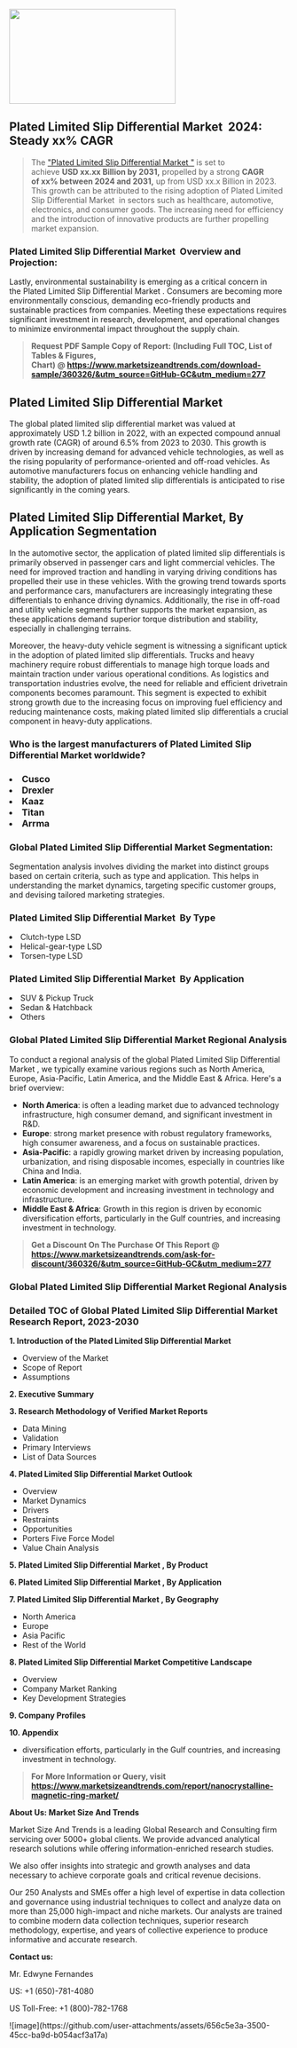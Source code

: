 <p><img class="alignnone size-medium wp-image-20088" src="https://ffe5etoiles.com/wp-content/uploads/2024/12/MST1-300x171.png" alt="" width="300" height="171" /></p><h2 id="ember46" class="ember-view reader-text-block__heading-2">Plated Limited Slip Differential Market &nbsp;2024: Steady&nbsp;xx% CAGR</h2><blockquote id="ember47" class="ember-view reader-text-block__blockquote">The&nbsp;<a class="app-aware-link " href="https://www.marketsizeandtrends.com/download-sample/360326/&utm_source=GitHub-GC&utm_medium=277" target="_blank" data-test-app-aware-link="">"Plated Limited Slip Differential Market "</a>&nbsp;is set to achieve&nbsp;<strong>USD&nbsp;xx.xx&nbsp;Billion by 2031,</strong>&nbsp;propelled by a strong&nbsp;<strong>CAGR of&nbsp;xx% between 2024 and 2031,</strong>&nbsp;up from USD xx.x Billion in 2023. This growth can be attributed to the rising adoption of&nbsp;Plated Limited Slip Differential Market &nbsp;in sectors such as healthcare, automotive, electronics, and consumer goods. The increasing need for efficiency and the introduction of innovative products are further propelling market expansion.</blockquote><h3 id="ember48" class="ember-view reader-text-block__heading-3">Plated Limited Slip Differential Market &nbsp;Overview and Projection:</h3><p id="ember49" class="ember-view reader-text-block__paragraph">Lastly, environmental sustainability is emerging as a critical concern in the&nbsp;Plated Limited Slip Differential Market . Consumers are becoming more environmentally conscious, demanding eco-friendly products and sustainable practices from companies. Meeting these expectations requires significant investment in research, development, and operational changes to minimize environmental impact throughout the supply chain.</p><blockquote id="ember50" class="ember-view reader-text-block__blockquote"><strong>Request PDF Sample Copy of Report: (Including Full TOC, List of Tables &amp; Figures, Chart)&nbsp;@&nbsp;<strong><a href="https://www.marketsizeandtrends.com/download-sample/360326/&utm_source=GitHub-GC&utm_medium=277" target="_blank">https://www.marketsizeandtrends.com/download-sample/360326/&utm_source=GitHub-GC&utm_medium=277</a></strong></strong></blockquote><h3 class=""> <h2>Plated Limited Slip Differential Market</h2><p>The global plated limited slip differential market was valued at approximately USD 1.2 billion in 2022, with an expected compound annual growth rate (CAGR) of around 6.5% from 2023 to 2030. This growth is driven by increasing demand for advanced vehicle technologies, as well as the rising popularity of performance-oriented and off-road vehicles. As automotive manufacturers focus on enhancing vehicle handling and stability, the adoption of plated limited slip differentials is anticipated to rise significantly in the coming years.</p><h2>Plated Limited Slip Differential Market, By Application Segmentation</h2><p>In the automotive sector, the application of plated limited slip differentials is primarily observed in passenger cars and light commercial vehicles. The need for improved traction and handling in varying driving conditions has propelled their use in these vehicles. With the growing trend towards sports and performance cars, manufacturers are increasingly integrating these differentials to enhance driving dynamics. Additionally, the rise in off-road and utility vehicle segments further supports the market expansion, as these applications demand superior torque distribution and stability, especially in challenging terrains.</p><p>Moreover, the heavy-duty vehicle segment is witnessing a significant uptick in the adoption of plated limited slip differentials. Trucks and heavy machinery require robust differentials to manage high torque loads and maintain traction under various operational conditions. As logistics and transportation industries evolve, the need for reliable and efficient drivetrain components becomes paramount. This segment is expected to exhibit strong growth due to the increasing focus on improving fuel efficiency and reducing maintenance costs, making plated limited slip differentials a crucial component in heavy-duty applications.</p></h3><h3 id="" class="">Who is the largest manufacturers of&nbsp;Plated Limited Slip Differential Market  worldwide?</h3><h3 class=""></Li><Li>Cusco</Li><Li> Drexler</Li><Li> Kaaz</Li><Li> Titan</Li><Li> Arrma</h3><h3 id="ember53" class="ember-view reader-text-block__heading-3">Global&nbsp;Plated Limited Slip Differential Market  Segmentation:</h3><p id="ember54" class="ember-view reader-text-block__paragraph">Segmentation analysis involves dividing the market into distinct groups based on certain criteria, such as type and application. This helps in understanding the market dynamics, targeting specific customer groups, and devising tailored marketing strategies.</p><h3 id="" class="">Plated Limited Slip Differential Market &nbsp;By Type</h3><p></Li><Li>Clutch-type LSD</Li><Li> Helical-gear-type LSD</Li><Li> Torsen-type LSD</p><h3 id="" class="">Plated Limited Slip Differential Market &nbsp;By Application</h3><p class=""></Li><Li>SUV & Pickup Truck</Li><Li> Sedan & Hatchback</Li><Li> Others</p><h3 id="ember62" class="ember-view reader-text-block__heading-3">Global Plated Limited Slip Differential Market  Regional Analysis</h3><p id="ember63" class="ember-view reader-text-block__paragraph">To conduct a regional analysis of the global Plated Limited Slip Differential Market , we typically examine various regions such as North America, Europe, Asia-Pacific, Latin America, and the Middle East &amp; Africa. Here's a brief overview:</p><ul><li><strong>North America</strong>: is often a leading market due to advanced technology infrastructure, high consumer demand, and significant investment in R&amp;D.</li><li><strong>Europe</strong>: strong market presence with robust regulatory frameworks, high consumer awareness, and a focus on sustainable practices.</li><li><strong>Asia-Pacific</strong>: a rapidly growing market driven by increasing population, urbanization, and rising disposable incomes, especially in countries like China and India.</li><li><strong>Latin America</strong>: is an emerging market with growth potential, driven by economic development and increasing investment in technology and infrastructure.</li><li><strong>Middle East &amp; Africa</strong>: Growth in this region is driven by economic diversification efforts, particularly in the Gulf countries, and increasing investment in technology.</li></ul><blockquote id="ember61" class="ember-view reader-text-block__blockquote"><strong>Get a Discount On The Purchase Of This Report @ <strong><a href="https://html-cleaner.com/" target="">https://www.marketsizeandtrends.com/ask-for-discount/360326/&utm_source=GitHub-GC&utm_medium=277</a></strong></strong></blockquote><h3 id="ember62" class="ember-view reader-text-block__heading-3">Global Plated Limited Slip Differential Market  Regional Analysis</h3><h3 id="" class="">Detailed TOC of Global Plated Limited Slip Differential Market  Research Report, 2023-2030</h3><p id="" class=""><strong>1. Introduction of the Plated Limited Slip Differential Market </strong></p><ul><li>Overview of the Market</li><li>Scope of Report</li><li>Assumptions</li></ul><p id="" class=""><strong>2. Executive Summary</strong></p><p id="" class=""><strong>3. Research Methodology of Verified Market Reports</strong></p><ul><li>Data Mining</li><li>Validation</li><li>Primary Interviews</li><li>List of Data Sources</li></ul><p id="" class=""><strong>4. Plated Limited Slip Differential Market  Outlook</strong></p><ul><li>Overview</li><li>Market Dynamics</li><li>Drivers</li><li>Restraints</li><li>Opportunities</li><li>Porters Five Force Model</li><li>Value Chain Analysis</li></ul><p id="" class=""><strong>5. Plated Limited Slip Differential Market , By Product</strong></p><p id="" class=""><strong>6. Plated Limited Slip Differential Market , By Application</strong></p><p id="" class=""><strong>7. Plated Limited Slip Differential Market , By Geography</strong></p><ul><li>North America</li><li>Europe</li><li>Asia Pacific</li><li>Rest of the World</li></ul><p id="" class=""><strong>8. Plated Limited Slip Differential Market  Competitive Landscape</strong></p><ul><li>Overview</li><li>Company Market Ranking</li><li>Key Development Strategies</li></ul><p id="" class=""><strong>9. Company Profiles</strong></p><p id="" class=""><strong>10. Appendix</strong></p><ul><li>diversification efforts, particularly in the Gulf countries, and increasing investment in technology.</li></ul><blockquote id="ember65" class="ember-view reader-text-block__blockquote"><strong>For More Information or Query, visit <strong><strong><a href="https://html-cleaner.com/" target="">https://www.marketsizeandtrends.com/report/nanocrystalline-magnetic-ring-market/</a></strong></strong></strong></blockquote><p id="" class=""><strong>About Us: Market Size And Trends</strong></p><p id="" class="">Market Size And Trends is a leading Global Research and Consulting firm servicing over 5000+ global clients. We provide advanced analytical research solutions while offering information-enriched research studies.</p><p id="" class="">We also offer insights into strategic and growth analyses and data necessary to achieve corporate goals and critical revenue decisions.</p><p id="" class="">Our 250 Analysts and SMEs offer a high level of expertise in data collection and governance using industrial techniques to collect and analyze data on more than 25,000 high-impact and niche markets. Our analysts are trained to combine modern data collection techniques, superior research methodology, expertise, and years of collective experience to produce informative and accurate research.</p><p id="" class=""><strong>Contact us:</strong></p><p id="" class="">Mr. Edwyne Fernandes</p><p id="" class="">US: +1 (650)-781-4080</p><p id="" class="">US Toll-Free: +1 (800)-782-1768</p>
![image](https://github.com/user-attachments/assets/656c5e3a-3500-45cc-ba9d-b054acf3a17a)
